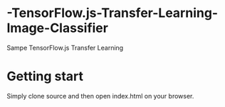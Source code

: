 # -TensorFlow.js-Transfer-Learning-Image-Classifier
Sampe TensorFlow.js Transfer Learning

# Getting start
Simply clone source and then open index.html on your browser.
